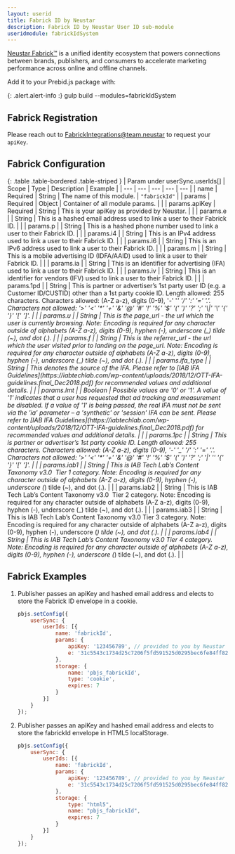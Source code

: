 ```yaml
---
layout: userid
title: Fabrick ID by Neustar
description: Fabrick ID by Neustar User ID sub-module
useridmodule: fabrickIdSystem
---
```



[Neustar Fabrick™](https://www.home.neustar/fabrick) is a unified identity ecosystem that powers connections between brands, publishers, and consumers to accelerate marketing performance across online and offline channels.

Add it to your Prebid.js package with:

{: .alert.alert-info :}
gulp build --modules=fabrickIdSystem

## Fabrick Registration

Please reach out to [FabrickIntegrations@team.neustar](mailto:FabrickIntegrations@team.neustar) to request your `apiKey`.

## Fabrick Configuration

{: .table .table-bordered .table-striped }
| Param under userSync.userIds[] | Scope | Type | Description | Example |
| --- | --- | --- | --- | --- |
| name | Required | String | The name of this module. | `"fabrickId"` |
| params | Required | Object | Container of all module params. | |
| params.apiKey | Required | String | This is your apiKey as provided by Neustar. | |
| params.e | | String | This is a hashed email address used to link a user to their Fabrick ID. | |
| params.p | | String | This is a hashed phone number used to link a user to their Fabrick ID. | |
| params.i4 | | String | This is an IPv4 address used to link a user to their Fabrick ID. | |
| params.i6 | | String | This is an IPv6 address used to link a user to their Fabrick ID. | |
| params.m | | String | This is a mobile advertising ID (IDFA/AAID) used to link a user to their Fabrick ID. | |
| params.ia | | String | This is an identifier for advertising (IFA) used to link a user to their Fabrick ID. | |
| params.iv | | String | This is an identifier for vendors (IFV) used to link a user to their Fabrick ID. | |
| params.1pd | | String | This is partner or advertiser’s 1st party user ID (e.g. a Customer ID/CUSTID) other than a 1st party cookie ID.  Length allowed: 255 characters. Characters allowed: (A-Z a-z), digits (0-9), '-' '_' '/' ':' '=' '.'. Characters not allowed: '>' '<' '*' '+' '&' '@' '#' '!' '%' '$' '(' ')' '?' ';' '\|' '\' '{' '}' '[' ']'. | |
| params.u | | String | This is the page_url - the url which the user is currently browsing. Note: Encoding is required for any character outside of alphabets (A-Z a-z), digits (0-9), hyphen (-), underscore (_) tilde (~), and dot (.). | |
| params.f | | String | This is the referrer_url - the url which the user visited prior to landing on the page_url. Note: Encoding is required for any character outside of alphabets (A-Z a-z), digits (0-9), hyphen (-), underscore (_) tilde (~), and dot (.). | |
| params.ifa_type | | String | This denotes the source of the IFA. Please refer to [IAB IFA Guidelines](https://iabtechlab.com/wp-content/uploads/2018/12/OTT-IFA-guidelines.final_Dec2018.pdf) for recommended values and additional details. | |
| params.lmt | | Boolean | Possible values are '0' or '1'. A value of '1' indicates that a user has requested that ad tracking and measurement be disabled. If a value of '1' is being passed, the real IFA must not be sent via the 'ia' parameter – a 'synthetic' or 'session' IFA can be sent. Please refer to [IAB IFA Guidelines](https://iabtechlab.com/wp-content/uploads/2018/12/OTT-IFA-guidelines.final_Dec2018.pdf) for recommended values and additional details. | |
| params.1pc | | String | This is partner or advertiser’s 1st party cookie ID.  Length allowed: 255 characters.  Characters allowed: (A-Z a-z), digits (0-9), '-' '_' '/' ':' '=' '.'.  Characters not allowed: '>' '<' '*' '+' '&' '@' '#' '!' '%' '$' '(' ')' '?' ';' '\|' '\' '{' '}' '[' ']'. | |
| params.iab1 | | String | This is IAB Tech Lab’s Content Taxonomy v3.0  Tier 1 category. Note: Encoding is required for any character outside of alphabets (A-Z a-z), digits (0-9), hyphen (-), underscore (_) tilde (~), and dot (.). | |
| params.iab2 | | String | This is IAB Tech Lab’s Content Taxonomy v3.0  Tier 2 category. Note: Encoding is required for any character outside of alphabets (A-Z a-z), digits (0-9), hyphen (-), underscore (_) tilde (~), and dot (.). | |
| params.iab3 | | String | This is IAB Tech Lab’s Content Taxonomy v3.0 Tier 3 category. Note: Encoding is required for any character outside of alphabets (A-Z a-z), digits (0-9), hyphen (-), underscore (_) tilde (~), and dot (.). | |
| params.iab4 | | String | This is IAB Tech Lab’s Content Taxonomy v3.0 Tier 4 category. Note: Encoding is required for any character outside of alphabets (A-Z a-z), digits (0-9), hyphen (-), underscore (_) tilde (~), and dot (.). | |

## Fabrick Examples

1. Publisher passes an apiKey and hashed email address and elects to store the Fabrick ID envelope in a cookie.

    ```javascript
    pbjs.setConfig({
        userSync: {
            userIds: [{
                name: 'fabrickId',
                params: {
                    apiKey: '123456789', // provided to you by Neustar
                    e: '31c5543c1734d25c7206f5fd591525d0295bec6fe84ff82f946a34fe970a1e66' // example hashed email address (sha256)
                },
                storage: {
                    name: 'pbjs_fabrickId',
                    type: 'cookie',
                    expires: 7
                }
            }]
        }
    });
    ```

2. Publisher passes an apiKey and hashed email address and elects to store the fabrickId envelope in HTML5 localStorage.

    ```javascript
    pbjs.setConfig({
        userSync: {
            userIds: [{
                name: 'fabrickId',
                params: {
                    apiKey: '123456789', // provided to you by Neustar
                    e: '31c5543c1734d25c7206f5fd591525d0295bec6fe84ff82f946a34fe970a1e66' // example hashed email address (sha256)
                },
                storage: {
                    type: "html5",
                    name: "pbjs_fabrickId",
                    expires: 7
                }
            }]
        }
    });
    ```
